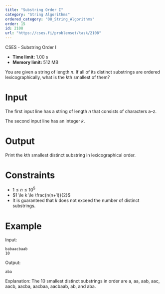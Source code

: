 ```yaml
---
title: "Substring Order I"
category: "String Algorithms"
ordered_category: "08_String_Algorithms"
order: 15
id: 2108
url: "https://cses.fi/problemset/task/2108"
---
```


CSES - Substring Order I

  * **Time limit:** 1.00 s
  * **Memory limit:** 512 MB

You are given a string of length $n$. If all of its distinct substrings are
ordered lexicographically, what is the $k$th smallest of them?

# Input

The first input line has a string of length $n$ that consists of characters
a–z.

The second input line has an integer $k$.

# Output

Print the $k$th smallest distinct substring in lexicographical order.

# Constraints

  * $1 \le n \le 10^5$
  * $1 \le k \le \frac{n(n+1)}{2}$
  * It is guaranteed that $k$ does not exceed the number of distinct substrings.

# Example

Input:

    
    
    babaacbaab
    10
    

Output:

    
    
    aba
    

Explanation: The 10 smallest distinct substrings in order are a, aa, aab, aac,
aacb, aacba, aacbaa, aacbaab, ab, and aba.

